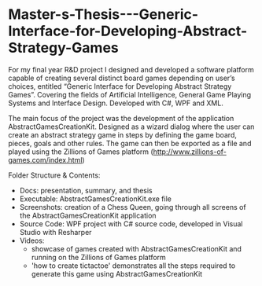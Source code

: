 # Master-s-Thesis---Generic-Interface-for-Developing-Abstract-Strategy-Games

For my final year R&D project I designed and developed a software platform capable of creating several distinct board games depending on user’s choices, entitled “Generic Interface for Developing Abstract Strategy Games”. Covering the fields of Artificial Intelligence, General Game Playing Systems and Interface Design. Developed with C#, WPF and XML.

The main focus of the project was the development of the application AbstractGamesCreationKit. Designed as a wizard dialog where the user can create an abstract strategy game in steps by defining the game board, pieces, goals and other rules. The game can then be exported as a file and played using the Zillions of Games platform (http://www.zillions-of-games.com/index.html)

Folder Structure & Contents:
- Docs: presentation, summary, and thesis
- Executable: AbstractGamesCreationKit.exe file
- Screenshots: creation of a Chess Queen, going through all screens of the AbstractGamesCreationKit application
- Source Code: WPF project with C# source code, developed in Visual Studio with Resharper
- Videos: 
	- showcase of games created with AbstractGamesCreationKit and running on the Zillions of Games platform
	- 'how to create tictactoe' demonstrates all the steps required to generate this game using AbstractGamesCreationKit
